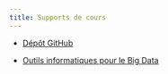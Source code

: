 ```yaml
---
title: Supports de cours
---
```


- [Dépôt GitHub](https://github.com/MMASSD/MMASSD.github.io/)

- [Outils informatiques pour le Big Data](https://pnavaro.github.io/big-data)
